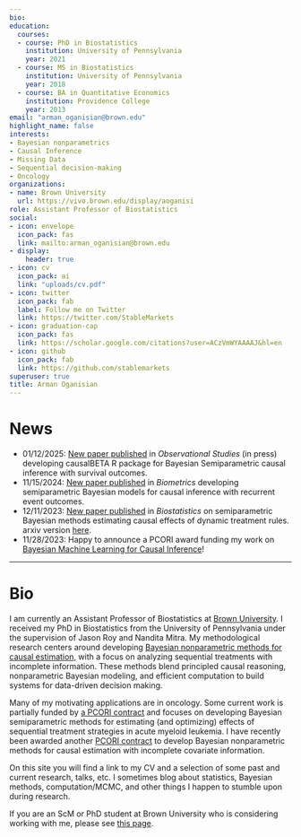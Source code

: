 ```yaml
---
bio: 
education:
  courses:
  - course: PhD in Biostatistics
    institution: University of Pennsylvania
    year: 2021
  - course: MS in Biostatistics
    institution: University of Pennsylvania
    year: 2018
  - course: BA in Quantitative Economics
    institution: Providence College
    year: 2013
email: "arman_oganisian@brown.edu"
highlight_name: false
interests:
- Bayesian nonparametrics
- Causal Inference
- Missing Data
- Sequential decision-making
- Oncology
organizations:
- name: Brown University
  url: https://vivo.brown.edu/display/aoganisi
role: Assistant Professor of Biostatistics
social:
- icon: envelope
  icon_pack: fas
  link: mailto:arman_oganisian@brown.edu
- display:
    header: true
- icon: cv
  icon_pack: ai
  link: "uploads/cv.pdf"
- icon: twitter
  icon_pack: fab
  label: Follow me on Twitter
  link: https://twitter.com/StableMarkets
- icon: graduation-cap
  icon_pack: fas
  link: https://scholar.google.com/citations?user=ACzVmWYAAAAJ&hl=en
- icon: github
  icon_pack: fab
  link: https://github.com/stablemarkets
superuser: true
title: Arman Oganisian
---
```


# News
 - 01/12/2025: [New paper published](https://arxiv.org/abs/2310.12358) in *Observational Studies* (in press) developing causalBETA R package for Bayesian Semiparametric causal inference with survival outcomes.
 - 11/15/2024: [New paper published](https://academic.oup.com/biometrics/article/80/4/ujae145/7914699) in *Biometrics* developing semiparametric Bayesian models for causal inference with recurrent event outcomes.
 - 12/11/2023: [New paper published](https://academic.oup.com/biostatistics/advance-article/doi/10.1093/biostatistics/kxad035/7560445?login=true) in *Biostatistics* on semiparametric Bayesian methods estimating causal effects of dynamic treatment rules. arxiv version [here](https://arxiv.org/abs/2211.16393).
 - 11/28/2023: Happy to announce a PCORI award funding my work on [Bayesian Machine Learning for Causal Inference](https://www.pcori.org/research-results/2023/bayesian-machine-learning-causal-inference-electronic-health-record-data-missing-covariates)!
---

# Bio
I am currently an Assistant Professor of Biostatistics at [Brown University](https://www.brown.edu/academics/public-health/biostats/home). I received my PhD in Biostatistics from the University of Pennsylvania under the supervision of Jason Roy and Nandita Mitra. My methodological research centers around developing [Bayesian nonparametric methods for causal estimation](https://onlinelibrary.wiley.com/doi/full/10.1002/sim.8761), with a focus on analyzing sequential treatments with incomplete information. These methods blend principled causal reasoning, nonparametric Bayesian modeling, and efficient computation to build systems for data-driven decision making.

Many of my motivating applications are in oncology. Some current work is partially funded by [a PCORI contract](https://www.pcori.org/research-results/2022/statistical-methods-optimizing-dynamic-patient-level-treatment-and-monitoring-strategies) and focuses on developing Bayesian semiparametric methods for estimating (and optimizing) effects of sequential treatment strategies in acute myeloid leukemia. I have recently been awarded another [PCORI contract](https://www.pcori.org/research-results/2023/bayesian-machine-learning-causal-inference-electronic-health-record-data-missing-covariates) to develop Bayesian nonparametric methods for causal estimation with incomplete covariate information.

On this site you will find a link to my CV and a selection of some past and current research, talks, etc. I sometimes blog about statistics, Bayesian methods, computation/MCMC, and other things I happen to stumble upon during research.

If you are an ScM or PhD student at Brown University who is considering working with me, please see [this page](https://stablemarkets.netlify.app/post/post7/advising/).
